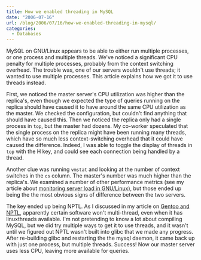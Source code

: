 ```yaml
---
title: How we enabled threading in MySQL
date: "2006-07-16"
url: /blog/2006/07/16/how-we-enabled-threading-in-mysql/
categories:
  - Databases
---
```

MySQL on GNU/Linux appears to be able to either run multiple processes, or one process and multiple threads. We've noticed a significant CPU penalty for multiple processes, probably from the context switching overhead. The trouble was, one of our servers wouldn't use threads; it wanted to use multiple processes. This article explains how we got it to use threads instead.

First, we noticed the master server's CPU utilization was higher than the replica's, even though we expected the type of queries running on the replica should have caused it to have around the same CPU utilization as the master. We checked the configuration, but couldn't find anything that should have caused this. Then we noticed the replica only had a single process in `top`, but the master had dozens. My co-worker speculated that the single process on the replica might have been running many threads, which have so much less context-switching overhead that it could have caused the difference. Indeed, I was able to toggle the display of threads in `top` with the H key, and could see each connection being handled by a thread.

Another clue was running `vmstat` and looking at the number of context switches in the `cs` column. The master's number was much higher than the replica's. We examined a number of other performance metrics (see my article about [monitoring server load in GNU/Linux](/blog/2006/06/08/how-to-monitor-server-load-on-gnulinux/)), but those ended up being the the most obvious signs of difference between the two servers.

The key ended up being NPTL. As I discussed in my article on [Gentoo and NPTL](/blog/2006/07/12/how-to-switch-from-linuxthreads-to-nptl-on-gentoo/), apparently certain software won't multi-thread, even when it has linuxthreads available. I'm not pretending to know a lot about compiling MySQL, but we did try multiple ways to get it to use threads, and it wasn't until we figured out NPTL wasn't built into glibc that we made any progress. After re-building glibc and restarting the the mysql daemon, it came back up with just one process, but multiple threads. Success! Now our master server uses less CPU, leaving more available for queries.


